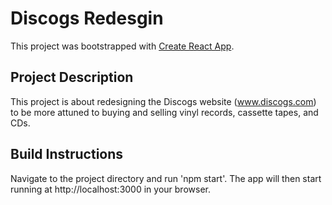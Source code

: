 # Discogs Redesgin

This project was bootstrapped with [Create React App](https://github.com/facebook/create-react-app).

## Project Description

This project is about redesigning the Discogs website (www.discogs.com) to be more attuned to buying and selling vinyl records, cassette tapes, and CDs.

## Build Instructions

Navigate to the project directory and run 'npm start'. The app will then start running at http://localhost:3000 in your browser.
